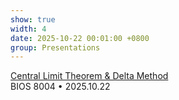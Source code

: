 ```yaml
---
show: true
width: 4
date: 2025-10-22 00:01:00 +0800
group: Presentations
---
```

<div class="p-4">
  <a href="{{ '/assets/pdfs/pre_version.pdf' }}" target="_blank" rel="noopener">Central Limit Theorem &amp; Delta Method</a>
  <div class="text-muted small">BIOS 8004 • 2025.10.22</div>
</div>